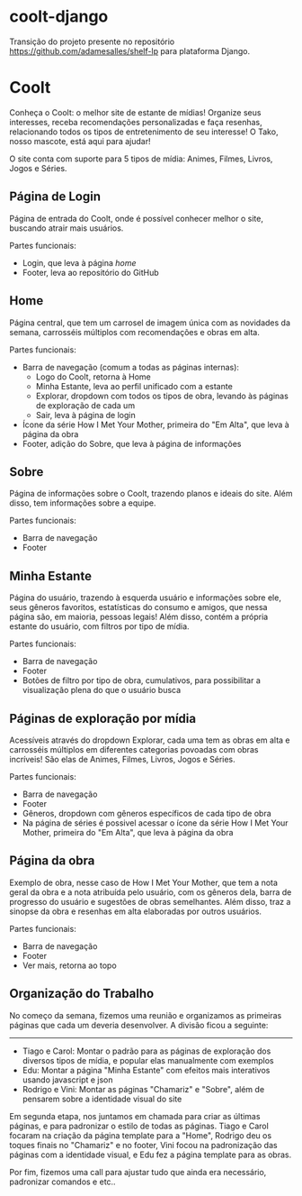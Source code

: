 # coolt-django
Transição do projeto presente no repositório https://github.com/adamesalles/shelf-lp para plataforma Django.

# Coolt

Conheça o Coolt: o melhor site de estante de mídias! Organize seus interesses, receba recomendações personalizadas e faça resenhas, relacionando todos os tipos de entretenimento de seu interesse! O Tako, nosso mascote, está aqui para ajudar!

O site conta com suporte para 5 tipos de mídia: Animes, Filmes, Livros, Jogos e Séries.


## Página de Login
Página de entrada do Coolt, onde é possível conhecer melhor o site, buscando atrair mais usuários. 

Partes funcionais:
* Login, que leva à página _home_
* Footer, leva ao repositório do GitHub

## Home
Página central, que tem um carrosel de imagem única com as novidades da semana, carrosséis múltiplos com recomendações e obras em alta.

Partes funcionais:
* Barra de navegação (comum a todas as páginas internas): 
	* Logo do Coolt, retorna à Home
	* Minha Estante, leva ao perfil unificado com a estante
	* Explorar, dropdown com todos os tipos de obra, levando às páginas de exploração de cada um
	* Sair, leva à página de login
* Ícone da série How I Met Your Mother, primeira do "Em Alta", que leva à página da obra
* Footer, adição do Sobre, que leva à página de informações

## Sobre
Página de informações sobre o Coolt, trazendo planos e ideais do site. Além disso, tem informações sobre a equipe. 

Partes funcionais:
* Barra de navegação
* Footer

## Minha Estante
Página do usuário, trazendo à esquerda usuário e informações sobre ele, seus gêneros favoritos, estatísticas do consumo e amigos, que nessa página são, em maioria, pessoas legais!
Além disso, contém a própria estante do usuário, com filtros por tipo de mídia.

Partes funcionais:
* Barra de navegação
* Footer
* Botões de filtro por tipo de obra, cumulativos, para possibilitar a visualização plena do que o usuário busca

## Páginas de exploração por mídia
Acessíveis através do dropdown Explorar, cada uma tem as obras em alta e carrosséis múltiplos em diferentes categorias povoadas com obras incríveis! São elas de Animes, Filmes, Livros, Jogos e Séries.

Partes funcionais:
* Barra de navegação
* Footer
* Gêneros, dropdown com gêneros específicos de cada tipo de obra
* Na página de séries é possivel acessar o ícone da série How I Met Your Mother, primeira do "Em Alta", que leva à página da obra

## Página da obra
Exemplo de obra, nesse caso de How I Met Your Mother, que tem a nota geral da obra e a nota atribuída pelo usuário, com os gêneros dela, barra de progresso do usuário e sugestões de obras semelhantes. Além disso, traz a sinopse da obra e resenhas em alta elaboradas por outros usuários. 

Partes funcionais:
* Barra de navegação
* Footer
* Ver mais, retorna ao topo


## Organização do Trabalho

No começo da semana, fizemos uma reunião e organizamos as primeiras páginas que cada um deveria desenvolver. A divisão ficou a seguinte:

---

 - Tiago e Carol: Montar o padrão para as páginas de exploração dos diversos tipos de mídia, e popular elas manualmente com exemplos
 - Edu: Montar a página "Minha Estante" com efeitos mais interativos usando javascript e json
 - Rodrigo e Vini: Montar as páginas "Chamariz" e "Sobre", além de pensarem sobre a identidade visual do site

Em segunda etapa, nos juntamos em chamada para criar as últimas páginas, e para padronizar o estilo de todas as páginas. 
 Tiago e Carol focaram na criação da página template para a "Home", Rodrigo deu os toques finais no "Chamariz" e no footer, Vini focou na padronização das páginas com a identidade visual, e Edu fez a página template para as obras.

Por fim, fizemos uma call para ajustar tudo que ainda era necessário, padronizar comandos e etc.. 


